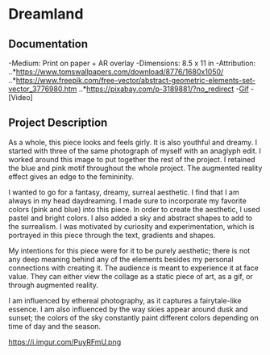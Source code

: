 # Dreamland

## Documentation
-Medium: Print on paper + AR overlay
-Dimensions: 8.5 x 11 in
-Attribution:
  ..*https://www.tomswallpapers.com/download/8776/1680x1050/
  ..*https://www.freepik.com/free-vector/abstract-geometric-elements-set-vector_3776980.htm
  ..*https://pixabay.com/p-3189881/?no_redirect
-[Gif](https://media.giphy.com/media/F3JhN1AsvuqwkbLoTG/giphy.gif)
-[Video] 

## Project Description
As a whole, this piece looks and feels girly. It is also youthful and dreamy. I started with three of the same photograph of myself with an anaglyph edit. I worked around this image to put together the rest of the project. I retained the blue and pink motif throughout the whole project. The augmented reality effect gives an edge to the femininity.

I wanted to go for a fantasy, dreamy, surreal aesthetic. I find that I am always in my head daydreaming. I made sure to incorporate my favorite colors (pink and blue) into this piece. In order to create the aesthetic, I used pastel and bright colors. I also added a sky and abstract shapes to add to the surrealism. I was motivated by curiosity and experimentation, which is portrayed in this piece through the text, gradients and shapes.

My intentions for this piece were for it to be purely aesthetic; there is not any deep meaning behind any of the elements besides my personal connections with creating it. The audience is meant to experience it at face value. They can either view the collage as a static piece of art, as a gif, or through augmented reality.

I am influenced by ethereal photography, as it captures a fairytale-like essence. I am also influenced by the way skies appear around dusk and sunset; the colors of the sky constantly paint different colors depending on time of day and the season.

https://i.imgur.com/PuyRFmU.png
